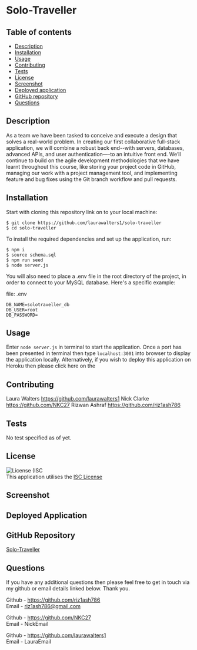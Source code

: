 # Solo-Traveller

## Table of contents

- [Description](#description)
- [Installation](#installation)
- [Usage](#usage)
- [Contributing](#contributing)
- [Tests](#tests)
- [License](#license)
- [Screenshot](#screenshot)
- [Deployed application](#deployed-application)
- [GitHub repository](#github-repository)
- [Questions](#questions)

## Description

As a team we have been tasked to conceive and execute a design that solves a real-world problem. In creating our first collaborative full-stack application, we will combine a robust back end--with servers, databases, advanced APIs, and user authentication—-to an intuitive front end. We’ll continue to build on the agile development methodologies that we have learnt throughout this course, like storing your project code in GitHub, managing our work with a project management tool, and implementing feature and bug fixes using the Git branch workflow and pull requests.

## Installation

Start with cloning this repository link on to your local machine:

```
$ git clone https://github.com/laurawalters1/solo-traveller
$ cd solo-traveller
```

To install the required dependencies and set up the application, run:

```
$ npm i
$ source schema.sql
$ npm run seed
$ node server.js
```

You will also need to place a .env file in the root directory of the project, in order to connect to your MySQL database. Here's a specific example:

file: .env

```
DB_NAME=solotraveller_db
DB_USER=root
DB_PASSWORD=
```

## Usage

Enter `node server.js` in terminal to start the application. Once a port has been presented in terminal then type `localhost:3001` into browser to display the application locally. Alternatively, if you wish to deploy this application on Heroku then please click here on the <!-- [Heroku Link](https://github.com/laurawalters1/solo-traveller** "Heroku Link") -->

## Contributing

Laura Walters https://github.com/laurawalters1
Nick Clarke https://github.com/NKC27
Rizwan Ashraf https://github.com/riz1ash786

## Tests

No test specified as of yet.

## License

![License (ISC](https://img.shields.io/badge/License-ISC-brightgreen.svg) <br />
This application utilises the [ISC License](https://opensource.org/licenses/ISC "License Link")

## Screenshot

<!-- ![my tech blog](./assets/images/my-tech-blog.png) -->

## Deployed Application

<!-- [Solo-Traveller Heroku Link](https://github.com/laurawalters1/solo-traveller** "Heroku Link") -->

## GitHub Repository

[Solo-Traveller](https://github.com/laurawalters1/solo-traveller "Repository Link")

## Questions

If you have any additional questions then please feel free to get in touch via my github or email details linked below. Thank you.

Github - https://github.com/riz1ash786 <br />
Email - riz1ash786@gmail.com

Github - https://github.com/NKC27 <br />
Email - NickEmail

Github - https://github.com/laurawalters1 <br />
Email - LauraEmail
